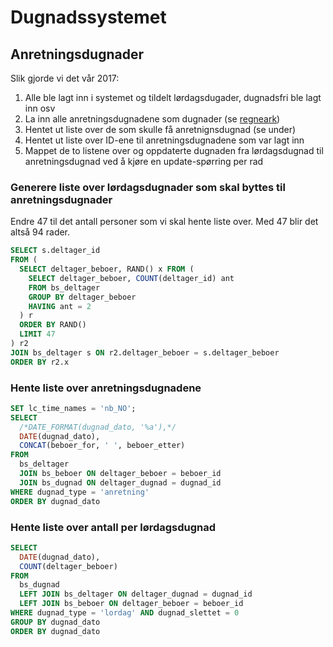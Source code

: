 # Dugnadssystemet

## Anretningsdugnader

Slik gjorde vi det vår 2017:

1. Alle ble lagt inn i systemet og tildelt lørdagsdugader, dugnadsfri ble lagt inn osv
2. La inn alle anretningsdugnadene som dugnader (se [regneark](https://docs.google.com/spreadsheets/d/1gGBnQDiAIyp2VT79-YFtVX4ToYwmxFM46n1HCcs8fS8/edit?usp=sharing))
3. Hentet ut liste over de som skulle få anretnignsdugnad (se under)
4. Hentet ut liste over ID-ene til anretningsdugnadene som var lagt inn
5. Mappet de to listene over og oppdaterte dugnaden fra lørdagsdugnad til anretningsdugnad ved å kjøre en update-spørring per rad

### Generere liste over lørdagsdugnader som skal byttes til anretningsdugnader

Endre 47 til det antall personer som vi skal hente liste over. Med 47 blir det altså 94 rader.

```sql
SELECT s.deltager_id
FROM (
  SELECT deltager_beboer, RAND() x FROM (
    SELECT deltager_beboer, COUNT(deltager_id) ant
    FROM bs_deltager
    GROUP BY deltager_beboer
    HAVING ant = 2
  ) r
  ORDER BY RAND()
  LIMIT 47
) r2
JOIN bs_deltager s ON r2.deltager_beboer = s.deltager_beboer
ORDER BY r2.x
```

### Hente liste over anretningsdugnadene

```sql
SET lc_time_names = 'nb_NO';
SELECT
  /*DATE_FORMAT(dugnad_dato, '%a'),*/
  DATE(dugnad_dato),
  CONCAT(beboer_for, ' ', beboer_etter)
FROM
  bs_deltager
  JOIN bs_beboer ON deltager_beboer = beboer_id
  JOIN bs_dugnad ON deltager_dugnad = dugnad_id
WHERE dugnad_type = 'anretning'
ORDER BY dugnad_dato
```


### Hente liste over antall per lørdagsdugnad

```sql
SELECT
  DATE(dugnad_dato),
  COUNT(deltager_beboer)
FROM
  bs_dugnad
  LEFT JOIN bs_deltager ON deltager_dugnad = dugnad_id
  LEFT JOIN bs_beboer ON deltager_beboer = beboer_id
WHERE dugnad_type = 'lordag' AND dugnad_slettet = 0
GROUP BY dugnad_dato
ORDER BY dugnad_dato
```
